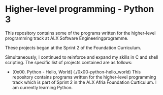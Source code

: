 # Higher-level programming - Python 3 

This repository contains some of the programs written for the higher-level programming track at ALX Software Engineeringprogramme.

These projects began at the Sprint 2 of the Foundation  Curriculum.

Simultaneously, I continued to reinforce and expand my skills in C and shell scripting. The specific list of projects contained are as follows:

* [0x00. Python - Hello, World] (./0x00-python-hello_world) This repository contains programs written for the higher-level programming track which is part of Sprint 2 in the ALX Afria Foundation Curticulum. I am currently learning Python.

